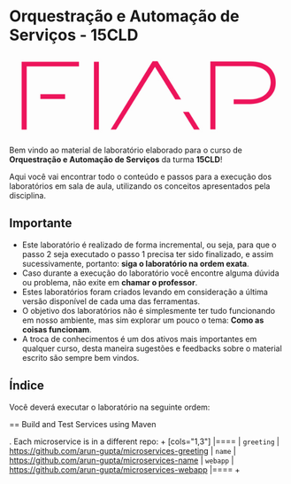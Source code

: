 # Orquestração e Automação de Serviços - 15CLD

![fiap logo](/images/fiap_logo.jpg)

Bem vindo ao material de laboratório elaborado para o curso de **Orquestração e Automação de Serviços** da turma **15CLD**!

Aqui você vai encontrar todo o conteúdo e passos para a execução dos laboratórios em sala de aula, utilizando os conceitos apresentados pela disciplina.

## Importante

* Este laboratório é realizado de forma incremental, ou seja, para que o passo 2 seja executado o passo 1 precisa ter sido finalizado, e assim sucessivamente, portanto: **siga o laboratório na ordem exata**.
* Caso durante a execução do laboratório você encontre alguma dúvida ou problema, não exite em **chamar o professor**.
* Estes laboratórios foram criados levando em consideração a última versão disponível de cada uma das ferramentas.
* O objetivo dos laboratórios não é simplesmente ter tudo funcionando em nosso ambiente, mas sim explorar um pouco o tema: **Como as coisas funcionam**.
* A troca de conhecimentos é um dos ativos mais importantes em qualquer curso, desta maneira sugestões e feedbacks sobre o material escrito são sempre bem vindos.

## Índice

Você deverá executar o laboratório na seguinte ordem:


== Build and Test Services using Maven

. Each microservice is in a different repo:
+
[cols="1,3"]
|====
| `greeting` | https://github.com/arun-gupta/microservices-greeting
| `name` | https://github.com/arun-gupta/microservices-name
| `webapp` | https://github.com/arun-gupta/microservices-webapp
|====
+
